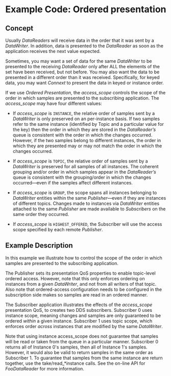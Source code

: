# Example Code: Ordered presentation

## Concept

Usually *DataReaders* will receive data in the order that it was sent by a
*DataWriter*. In addition, data is presented to the *DataReader* as soon as the
application receives the next value expected.

Sometimes, you may want a set of data for the same *DataWriter* to be presented
to the receiving *DataReader* only after ALL the elements of the set have been
received, but not before. You may also want the data to be presented in a
different order than it was received. Specifically, for keyed data, you may want
*Connext* to present the data in keyed or instance order.

If we use *Ordered Presentation*, the *access_scope* controls the scope of the
order in which samples are presented to the subscribing application. The
*access_scope* may have four different values:

-   If *access_scope* is `INSTANCE`, the relative order of samples sent by a
    *DataWriter* is only preserved on an per-instance basis. If two samples
    refer to the same instance (identified by Topic and a particular value for
    the key) then the order in which they are stored in the *DataReader’s* queue
    is consistent with the order in which the changes occurred. However, if the
    two samples belong to different instances, the order in which they are
    presented may or may not match the order in which the changes occurred.

-   If *access_scope* is `TOPIC`, the relative order of samples sent by a
    *DataWriter* is preserved for all samples of all instances. The coherent
    grouping and/or order in which samples appear in the *DataReader’s* queue is
    consistent with the grouping/order in which the changes occurred—even if the
    samples affect different instances.

-   If *access_scope* is `GROUP`, the scope spans all instances belonging to
    *DataWriter* entities within the same *Publisher*—even if they are instances
    of different topics. Changes made to instances via *DataWriter* entities
    attached to the same *Publisher* are made available to *Subscribers* on the
    same order they occurred.

-   If *access_scope* is `HIGHEST_OFFERED`, the Subscriber will use the access
    scope specified by each remote *Publisher*.

## Example Description

In this example we illustrate how to control the scope of the order in which
samples are presented to the subscribing application.

The Publisher sets its presentation QoS properties to enable topic-level ordered
access. However, note that this only enforces ordering on instances from a given
*DataWriter*, and not from all writers of that topic. Also note that
ordered-access configuration needs to be configured in the subscription side
makes so samples are read in an ordered manner.

The Subscriber application illustrates the effects of the *access_scope*
presentation QoS, to creates two DDS subscribers. Subscriber 0 uses instance
scope, meaning changes and samples are only guaranteed to be ordered *within* a
given instance. Subscriber 1 uses topic scope, which enforces order *across*
instances that are modified by the same *DataWriter*.

Note that using instance access_scope does not guarantee that samples will be
read or taken from the queue in a particular manner. Subscriber 0 returns all of
Instance 0's samples, then all of Instance 1's samples. However, it would also
be valid to return samples in the same order as Subscriber 1. To guarantee that
samples from the same instance are return together, use the take/read_*instance
calls. See the on-line API for *FooDataReader* for more information.
